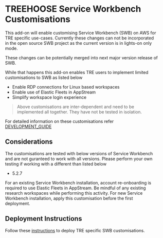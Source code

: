 # TREEHOOSE Service Workbench Customisations

This add-on will enable customising Service Workbench (SWB) on AWS for TRE specific use-cases.
Currently these changes can not be incorporated in the
open source SWB project as the current version is in lights-on only mode.

These changes can be potentially merged into next major version
release of SWB.

While that happens this add-on enables TRE users to implement limited
customisations to SWB as listed below

- Enable RDP connections for Linux based workspaces
- Enable use of Elastic Fleets in AppStream
- Simplify workspace login experience

> Above customisations are inter-dependent and need to be implemented
> all together. They have not be tested in isolation.

For detailed information on these customisations
refer [DEVELOPMENT_GUIDE](./operations/DEVELOPMENT_GUIDE.md)

## Considerations

The customisations are tested with below versions of Service Workbench and are not
guranteed to work with all versions. Please perform your own testing
if working with a different than listed below

- 5.2.7

For an existing Service Workbench installation, account re-onboarding is required
to use Elastic Fleets in AppStream. Be mindful of any existing research workspaces while
performing this activity. For new Service Workbench installation, apply this customisation
before the first deployment.

## Deployment Instructions

Follow these [instructions](./deploy/deploy.md) to deploy TRE specific SWB customisations.
